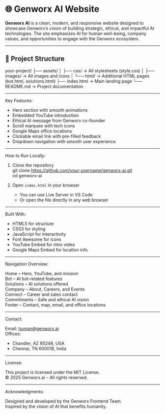 # 🌐 Genworx AI Website

**Genworx AI** is a clean, modern, and responsive website designed to showcase Genworx’s vision of building strategic, ethical, and impactful AI technologies. The site emphasizes AI for human well-being, company values, and opportunities to engage with the Genworx ecosystem.

---

## 📁 Project Structure

your-project/
├── assets/
│ ├── css/ -> All stylesheets (style.css)
│ ├── images/ -> All images and icons
│ └── html/ -> Additional HTML pages (bot.html, solutions.html)
├── index.html -> Main landing page
└── README.md -> Project documentation

---

Key Features:

- Hero section with smooth animations
- Embedded YouTube introduction
- Ethical AI message from Genworx co-founder
- Scroll marquee with tech icons
- Google Maps office locations
- Clickable email link with pre-filled feedback
- Dropdown navigation with smooth user experience

---

How to Run Locally:

1. Clone the repository  
   git clone https://github.com/your-username/genworx-ai.git  
   cd genworx-ai

2. Open `index.html` in your browser
   - You can use Live Server in VS Code
   - Or open the file directly in any web browser

---

Built With:

- HTML5 for structure
- CSS3 for styling
- JavaScript for interactivity
- Font Awesome for icons
- YouTube Embed for intro video
- Google Maps Embed for location info

---

Navigation Overview:

Home – Hero, YouTube, and mission  
Bot – AI bot-related features  
Solutions – AI solutions offered  
Company – About, Careers, and Events  
Connect – Career and sales contact  
Commitments – Safe and ethical AI vision  
Footer – Contact, map, email, and office locations

---

Contact:

Email: human@genworx.ai  
Offices:

- Chandler, AZ 85248, USA
- Chennai, TN 600018, India

---

License:

This project is licensed under the MIT License.  
© 2025 Genworx.ai – All rights reserved.

---

Acknowledgments:

Designed and developed by the Genworx Frontend Team.  
Inspired by the vision of AI that benefits humanity.
